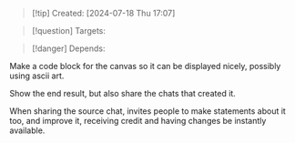 
>[!tip] Created: [2024-07-18 Thu 17:07]

>[!question] Targets: 

>[!danger] Depends: 

Make a code block for the canvas so it can be displayed nicely, possibly using ascii art.

Show the end result, but also share the chats that created it.

When sharing the source chat, invites people to make statements about it too, and improve it, receiving credit and having changes be instantly available.